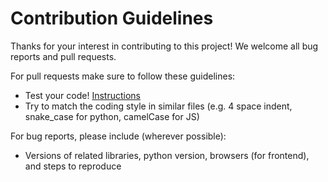 # Contribution Guidelines

Thanks for your interest in contributing to this project! We welcome all bug reports and pull requests.

For pull requests make sure to follow these guidelines:
- Test your code! [Instructions](gui/backend/README.md#unittests)
- Try to match the coding style in similar files (e.g. 4 space indent, snake_case for python, camelCase for JS)

For bug reports, please include (wherever possible):
- Versions of related libraries, python version, browsers (for frontend), and steps to reproduce

